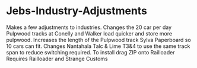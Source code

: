 # Jebs-Industry-Adjustments
Makes a few adjustments to industries.
Changes the 20 car per day Pulpwood tracks at Conelly and Walker load quicker and store more pulpwood.
Increases the length of the Pulpwood track Sylva Paperboard so 10 cars can fit.
Changes Nantahala Talc & Lime T3&4 to use the same track span to reduce switching required.
To install drag ZIP onto Railloader
Requires Railloader and Strange Customs

